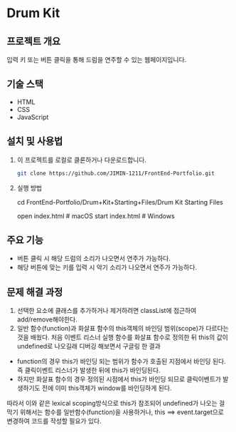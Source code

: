 # Drum Kit
## 프로젝트 개요
입력 키 또는 버튼 클릭을 통해 드럼을 연주할 수 있는 웹페이지입니다. 

## 기술 스택
- HTML
- CSS
- JavaScript

## 설치 및 사용법
1.  이 프로젝트를 로컬로 클론하거나 다운로드합니다.

    ```bash
    git clone https://github.com/JIMIN-1211/FrontEnd-Portfolio.git
    
2. 실행 방법

    cd FrontEnd-Portfolio/Drum+Kit+Starting+Files/Drum Kit Starting Files

    open index.html  # macOS
    start index.html # Windows

## 주요 기능
- 버튼 클릭 시 해당 드럼의 소리가 나오면서 연주가 가능하다.
- 해당 버튼에 맞는 키를 입력 시 악기 소리가 나오면서 연주가 가능하다. 

## 문제 해결 과정
1. 선택한 요소에 클래스를 추가하거나 제거하려면 classList에 접근하여 add/remove해야한다. 
2. 일반 함수(function)과 화살표 함수의 this객체의 바인딩 범위(scope)가 다르다는 것을 배웠다. 
처음 이벤트 리스너 실행 함수를 화살표 함수로 정의한 뒤 this의 값이 undefined로 나오길래 디버깅 해보면서 구글링 한 결과

- function의 경우 this가 바인딩 되는 범위가 함수가 호출된  지점에서 바인딩 된다. 즉 클릭이벤트 리스너가 발생한 뒤에 this가 바인딩된다. 
- 하지만 화살표 함수의 경우 정의된 시점에서 this가 바인딩 되므로 클릭이벤트가 발생하기도 전에 이미 this객체가 window를 바인딩하게 된다. 

따라서 이와 같은 lexical scoping방식으로 this가 참조되어 undefined가 나오는 걸 막기 위해서는 함수를 일반함수(function)을 사용하거나, 
this ==> event.target으로 변경하여 코드를 작성할 필요가 있다. 




